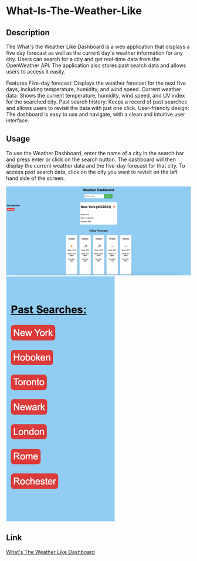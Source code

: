 # What-Is-The-Weather-Like

## Description

The What's the Weather Like Dashboard is a web application that displays a five day forecast as well as the current day's weather information for any city. Users can search for a city and get real-time data from the OpenWeather API. The application also stores past search data and allows users to access it easily.

Features
Five-day forecast: Displays the weather forecast for the next five days, including temperature, humidity, and wind speed.
Current weather data: Shows the current temperature, humidity, wind speed, and UV index for the searched city.
Past search history: Keeps a record of past searches and allows users to revisit the data with just one click.
User-friendly design: The dashboard is easy to use and navigate, with a clean and intuitive user interface.

## Usage

To use the Weather Dashboard, enter the name of a city in the search bar and press enter or click on the search button. The dashboard will then display the current weather data and the five-day forecast for that city. To access past search data, click on the city you want to revisit on the laft hand side of the screen.

![Image of the Whole Dashboard](./Develop/Images/Screenshot%202023-04-03%20at%208.32.20%20AM.png)
![Image of Past Searches Section](./Develop/Images/Screenshot%202023-04-03%20at%208.32.57%20AM.png)

## Link
[What's The Weather Like Dashboard](https://jadyngg19.github.io/What-Is-The-Weather-Like/)